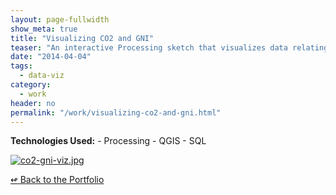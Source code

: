```yaml
---
layout: page-fullwidth
show_meta: true
title: "Visualizing CO2 and GNI"
teaser: "An interactive Processing sketch that visualizes data relating to climate change from the World Bank&#x27;s Indicators Data."
date: "2014-04-04"
tags:
  - data-viz 
category:
  - work
header: no
permalink: "/work/visualizing-co2-and-gni.html"
---
```




<strong>Technologies Used:</strong>  - Processing  - QGIS  - SQL 

  <a href="{{site.url}}{{site.baseurl}}/images/co2-gni-viz.jpg" target="_blank">
    <img class="portfolio" src="{{site.url}}{{site.baseurl}}/images/co2-gni-viz.jpg" alt="co2-gni-viz.jpg">
  </a>



[<span class="back-arrow">&#8619;</span> Back to the Portfolio](/work/)